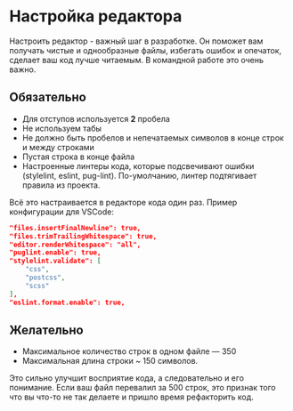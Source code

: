 # Настройка редактора
Настроить редактор - важный шаг в разработке. Он поможет вам получать чистые и однообразные файлы, избегать ошибок и опечаток, сделает ваш код лучше читаемым. В командной работе это очень важно.


## Обязательно
* Для отступов используется **2** пробела
* Не используем табы
* Не должно быть пробелов и непечатаемых символов в конце строк и между строками
* Пустая строка в конце файла
* Настроенные линтеры кода, которые подсвечивают ошибки (stylelint, eslint, pug-lint). По-умолчанию, линтер подтягивает правила из проекта.

Всё это настраивается в редакторе кода один раз. Пример конфигурации для VSCode:
```json
"files.insertFinalNewline": true,
"files.trimTrailingWhitespace": true,
"editor.renderWhitespace": "all",
"puglint.enable": true,
"stylelint.validate": [
    "css",
    "postcss",
    "scss"
],
"eslint.format.enable": true,
```

## Желательно
* Максимальное количество строк в одном файле — 350
* Максимальная длина строки ~ 150 символов.

Это сильно улучшит восприятие кода, а следовательно и его понимание. Если ваш файл перевалил за 500 строк, это признак того что вы что-то не так делаете и пришло время рефакторить код.

